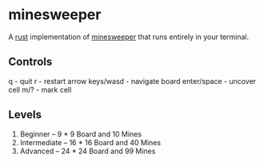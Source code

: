 # minesweeper

A [rust](https://rust-lang.org) implementation of [minesweeper](https://en.wikipedia.org/wiki/Minesweeper_(video_game)) that runs entirely in your terminal.

## Controls
q - quit
r - restart
arrow keys/wasd - navigate board
enter/space - uncover cell
m/? - mark cell

## Levels
1. Beginner – 9 * 9 Board and 10 Mines
2. Intermediate – 16 * 16 Board and 40 Mines
3. Advanced – 24 * 24 Board and 99 Mines